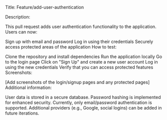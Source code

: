 Title: Feature/add-user-authentication

Description:

This pull request adds user authentication functionality to the application. Users can now:

Sign up with email and password
Log in using their credentials
Securely access protected areas of the application
How to test:

Clone the repository and install dependencies
Run the application locally
Go to the login page
Click on "Sign Up" and create a new user account
Log in using the new credentials
Verify that you can access protected features
Screenshots:

[Add screenshots of the login/signup pages and any protected pages]
Additional information:

User data is stored in a secure database.
Password hashing is implemented for enhanced security.
Currently, only email/password authentication is supported. Additional providers (e.g., Google, social logins) can be added in future iterations.
